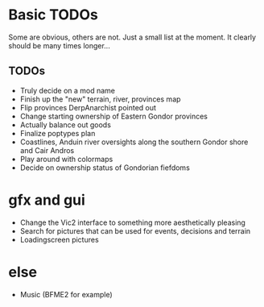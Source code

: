 # Basic TODOs
Some are obvious, others are not. Just a small list at the moment. It clearly should be many times longer...

## TODOs
 - Truly decide on a mod name
 - Finish up the "new" terrain, river, provinces map
 - Flip provinces DerpAnarchist pointed out
 - Change starting ownership of Eastern Gondor provinces
 - Actually balance out goods
 - Finalize poptypes plan
 - Coastlines, Anduin river oversights along the southern Gondor shore and Cair Andros
 - Play around with colormaps
 - Decide on ownership status of Gondorian fiefdoms

# gfx and gui
 - Change the Vic2 interface to something more aesthetically pleasing
 - Search for pictures that can be used for events, decisions and terrain
 - Loadingscreen pictures

# else 
- Music (BFME2 for example)
